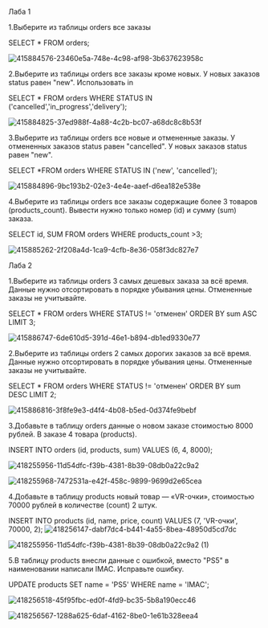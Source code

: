 Лаба 1

1.Выберите из таблицы orders все заказы
   
   SELECT * FROM orders;
   
![415884576-23460e5a-748e-4c98-af98-3b637623958c](https://github.com/user-attachments/assets/f3c0cc0b-c957-4b93-a2a9-8bfa88fdf510)

2.Выберите из таблицы orders все заказы кроме новых. У новых заказов status равен "new". Использовать in

SELECT * FROM orders WHERE STATUS IN ('cancelled','in_progress','delivery');

![415884825-37ed988f-4a88-4c2b-bc07-a68dc8c8b53f](https://github.com/user-attachments/assets/a59ef17e-96c3-47af-ad28-39047de989ca)


3.Выберите из таблицы orders все новые и отмененные заказы. У отмененных заказов status равен "cancelled". У новых заказов status равен "new".

SELECT *FROM orders WHERE STATUS IN ('new', 'cancelled');

 ![415884896-9bc193b2-02e3-4e4e-aaef-d6ea182e538e](https://github.com/user-attachments/assets/a4a038c7-9fed-40f5-b32b-ac653b7a3a4b)

4.Выберите из таблицы orders все заказы содержащие более 3 товаров (products_count). Вывести нужно только номер (id) и сумму (sum) заказа.

SELECT id, SUM FROM orders WHERE products_count >3;

![415885262-2f208a4d-1ca9-4cfb-8e36-058f3dc827e7](https://github.com/user-attachments/assets/9519238c-32a1-47d6-a7e9-a003f3c8a91e)

Лаба 2

1.Выберите из таблицы orders 3 самых дешевых заказа за всё время. Данные нужно отсортировать в порядке убывания цены. Отмененные заказы не учитывайте.

SELECT * FROM orders WHERE STATUS != 'отменен' ORDER BY sum ASC LIMIT 3;

![415886747-6de610d5-391d-46e1-b894-db1ed9330e77](https://github.com/user-attachments/assets/f4b0cd59-d6af-4417-bff8-ad573a5e03b8)

2.Выберите из таблицы orders 2 самых дорогих заказов за всё время. Данные нужно отсортировать в порядке убывания цены. Отмененные заказы не учитывайте.

SELECT * FROM orders WHERE STATUS != 'отменен' ORDER BY sum DESC LIMIT 2;

![415886816-3f8fe9e3-d4f4-4b08-b5ed-0d374fe9bebf](https://github.com/user-attachments/assets/864184cf-bccb-4551-84ca-0d9ae57dbdfe)


3.Добавьте в таблицу orders данные о новом заказе стоимостью 8000 рублей. В заказе 4 товара (products).

INSERT INTO orders (id, products, sum) VALUES (6, 4, 8000);

![418255956-11d54dfc-f39b-4381-8b39-08db0a22c9a2](https://github.com/user-attachments/assets/56f82329-d463-4914-9282-b873f6f8d880)

![418255968-7472531a-e42f-458c-9899-9699d2e65cea](https://github.com/user-attachments/assets/37ff1a0a-8ada-494c-a358-7a15f3932364)



4.Добавьте в таблицу products новый товар — «VR-очки», стоимостью 70000 рублей в количестве (count) 2 штук.

INSERT INTO products (id, name, price, count) VALUES (7, 'VR-очки', 70000, 2);
![418256147-dabf7dc4-b441-4a55-8bea-48950d5cd7dc](https://github.com/user-attachments/assets/8c1145ce-2cbd-43d3-9b43-ccbb4685d06f)

![418255956-11d54dfc-f39b-4381-8b39-08db0a22c9a2 (1)](https://github.com/user-attachments/assets/600e0c09-672e-4c80-ac20-9fec60f384f7)

5.В таблицу products внесли данные с ошибкой, вместо "PS5" в наименовании написали IMAC. Исправьте ошибку.

UPDATE products SET name = 'PS5' WHERE name = 'IMAC';

![418256518-45f95fbc-ed0f-4fd9-bc35-5b8a190ecc46](https://github.com/user-attachments/assets/bf1b6d3b-8619-4cb2-bb48-5b302590949f)

![418256567-1288a625-6daf-4162-8be0-1e61b328eea4](https://github.com/user-attachments/assets/69fd980a-3354-45c3-87c3-ed14389eff3d)


